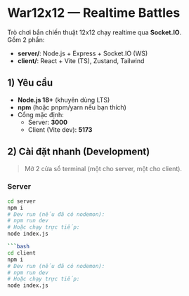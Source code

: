# War12x12 — Realtime Battles

Trò chơi bắn chiến thuật 12x12 chạy realtime qua **Socket.IO**.  
Gồm 2 phần:
- **server/**: Node.js + Express + Socket.IO (WS)
- **client/**: React + Vite (TS), Zustand, Tailwind

## 1) Yêu cầu
- **Node.js 18+** (khuyên dùng LTS)
- **npm** (hoặc pnpm/yarn nếu bạn thích)
- Cổng mặc định:
  - Server: **3000**
  - Client (Vite dev): **5173**

## 2) Cài đặt nhanh (Development)

> Mở 2 cửa sổ terminal (một cho server, một cho client).

### Server
```bash
cd server
npm i
# Dev run (nếu đã có nodemon):
# npm run dev
# Hoặc chạy trực tiếp:
node index.js

```bash
cd client
npm i
# Dev run (nếu đã có nodemon):
# npm run dev
# Hoặc chạy trực tiếp:
node index.js